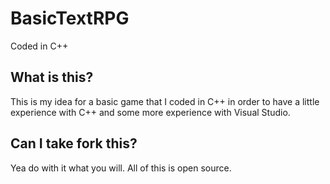 # BasicTextRPG
Coded in C++

<h2>What is this?</h2>
This is my idea for a basic game that I coded in C++ in order to have a little experience with C++ and some more experience with Visual Studio.

<h2>Can I take fork this?</h2>
Yea do with it what you will. All of this is open source.

